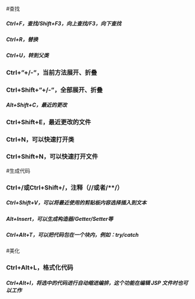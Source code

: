 #查找
##### Ctrl+F，查找/Shift+F3，向上查找/F3，向下查找
##### Ctrl+R，替换
##### Ctrl+U，转到父类
### Ctrl+”+/-”，当前方法展开、折叠
### Ctrl+Shift+”+/-”，全部展开、折叠
##### Alt+Shift+C，最近的更改
### Ctrl+Shift+E，最近更改的文件
### Ctrl+N，可以快速打开类
### Ctrl+Shift+N，可以快速打开文件

#生成代码
### Ctrl+/或Ctrl+Shift+/，注释（//或者/**/）
##### Ctrl+Shift+V，可以将最近使用的剪贴板内容选择插入到文本
##### Alt+Insert，可以生成构造器/Getter/Setter等
##### Ctrl+Alt+T，可以把代码包在一个块内，例如：try/catch

#美化
### Ctrl+Alt+L，格式化代码
##### Ctrl+Alt+I，将选中的代码进行自动缩进编排，这个功能在编辑 JSP 文件时也可以工作
